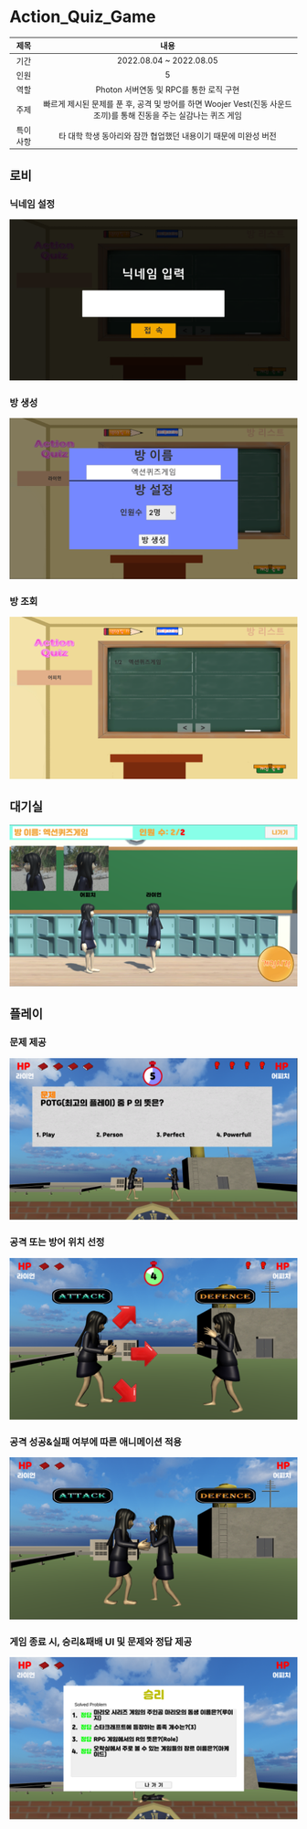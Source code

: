 # Action_Quiz_Game

|제목|내용|
|:---:|:---:|
|기간|2022.08.04 ~ 2022.08.05|
|인원|5|
|역할|Photon 서버연동 및 RPC를 통한 로직 구현|
|주제|빠르게 제시된 문제를 푼 후, 공격 및 방어를 하면 Woojer Vest(진동 사운드 조끼)를 통해 진동을 주는 실감나는 퀴즈 게임|
|특이사항|타 대학 학생 동아리와 잠깐 협업했던 내용이기 때문에 미완성 버전|

## 로비
### 닉네임 설정
![닉네임설정](./Git_Image/1.png)

### 방 생성
![방생성](./Git_Image/2.png)

### 방 조회
![방조회](./Git_Image/3.png)

## 대기실
![대기실](./Git_Image/4.png)

## 플레이
### 문제 제공
![문제 제공](./Git_Image/5.png)

### 공격 또는 방어 위치 선정
![공격 위치](./Git_Image/6.png)

### 공격 성공&실패 여부에 따른 애니메이션 적용
![상호작용](./Git_Image/7.png)

### 게임 종료 시, 승리&패배 UI 및 문제와 정답 제공
![게임끝UI](./Git_Image/8.png)
